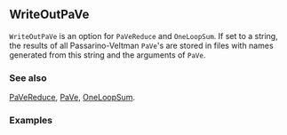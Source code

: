 ## WriteOutPaVe

`WriteOutPaVe` is an option for `PaVeReduce` and `OneLoopSum`. If set to a string, the results of all Passarino-Veltman `PaVe`'s are stored in files with names generated from this string and the arguments of `PaVe`.

### See also

[PaVeReduce](PaVeReduce), [PaVe](PaVe), [OneLoopSum](OneLoopSum).

### Examples